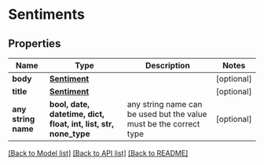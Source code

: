 # Sentiments


## Properties
Name | Type | Description | Notes
------------ | ------------- | ------------- | -------------
**body** | [**Sentiment**](Sentiment.md) |  | [optional] 
**title** | [**Sentiment**](Sentiment.md) |  | [optional] 
**any string name** | **bool, date, datetime, dict, float, int, list, str, none_type** | any string name can be used but the value must be the correct type | [optional]

[[Back to Model list]](../README.md#documentation-for-models) [[Back to API list]](../README.md#documentation-for-api-endpoints) [[Back to README]](../README.md)


